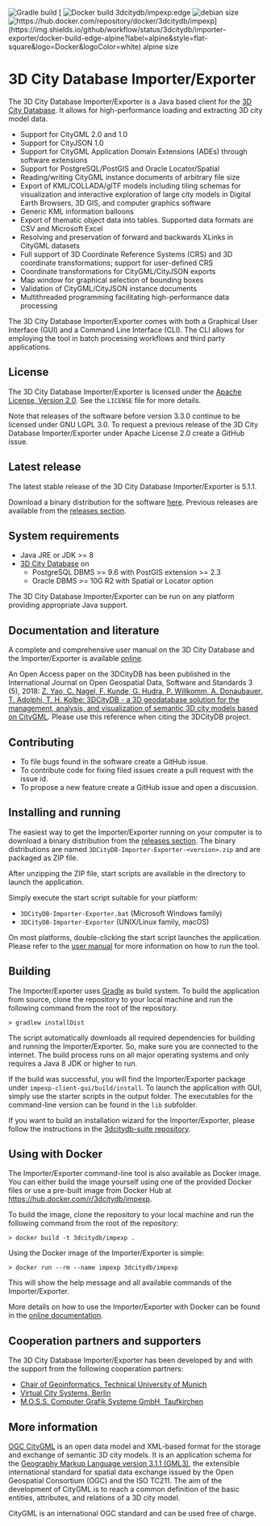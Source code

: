 ![Gradle build](https://img.shields.io/github/workflow/status/3dcitydb/importer-exporter/impexp-build?logo=Gradle&logoColor=white&style=flat-square)
[
![Docker build 3dcitydb/impexp:edge](https://img.shields.io/github/workflow/status/3dcitydb/importer-exporter/docker-build-edge?label=debian&style=flat-square&logo=Docker&logoColor=white)
![debian size](https://img.shields.io/docker/image-size/3dcitydb/impexp/edge?label=debian&logo=Docker&logoColor=white&style=flat-square)
![https://hub.docker.com/repository/docker/3dcitydb/impexp](https://img.shields.io/github/workflow/status/3dcitydb/importer-exporter/docker-build-edge-alpine?label=alpine&style=flat-square&logo=Docker&logoColor=white)
![alpine size](https://img.shields.io/docker/image-size/3dcitydb/impexp/edge-alpine?label=alpine&logo=Docker&logoColor=white&style=flat-square)
](https://hub.docker.com/repository/docker/3dcitydb/impexp)

3D City Database Importer/Exporter
==================================

The 3D City Database Importer/Exporter is a Java based client for the [3D City Database](https://github.com/3dcitydb/3dcitydb).
It allows for high-performance loading and extracting 3D city model data.

* Support for CityGML 2.0 and 1.0
* Support for CityJSON 1.0
* Support for CityGML Application Domain Extensions (ADEs) through
  software extensions
* Support for PostgreSQL/PostGIS and Oracle Locator/Spatial
* Reading/writing CityGML instance documents of arbitrary file size
* Export of KML/COLLADA/glTF models including tiling schemas for
  visualization and interactive exploration of large city models
  in Digital Earth Browsers, 3D GIS, and computer graphics software
* Generic KML information balloons
* Export of thematic object data into tables. Supported data formats are
  CSV and Microsoft Excel
* Resolving and preservation of forward and backwards XLinks in
  CityGML datasets
* Full support of 3D Coordinate Reference Systems (CRS) and 3D
  coordinate transformations; support for user-defined CRS
* Coordinate transformations for CityGML/CityJSON exports
* Map window for graphical selection of bounding boxes
* Validation of CityGML/CityJSON instance documents
* Multithreaded programming facilitating high-performance data processing

The 3D City Database Importer/Exporter comes with both a Graphical User Interface (GUI) and a
Command Line Interface (CLI). The CLI allows for employing the tool in batch processing workflows and third party
applications.

License
-------
The 3D City Database Importer/Exporter is licensed under the [Apache License, Version 2.0](http://www.apache.org/licenses/LICENSE-2.0).
See the `LICENSE` file for more details.

Note that releases of the software before version 3.3.0 continue to be licensed under GNU LGPL 3.0. To request a
previous release of the 3D City Database Importer/Exporter under Apache License 2.0 create a GitHub issue.

Latest release
--------------
The latest stable release of the 3D City Database Importer/Exporter is 5.1.1.

Download a binary distribution for the software [here](https://github.com/3dcitydb/importer-exporter/releases/download/v5.1.1/3DCityDB-Importer-Exporter-5.1.1.zip).
Previous releases are available from the [releases section](https://github.com/3dcitydb/importer-exporter/releases).

System requirements
-------------------
* Java JRE or JDK >= 8
* [3D City Database](https://github.com/3dcitydb/3dcitydb) on
  - PostgreSQL DBMS >= 9.6 with PostGIS extension >= 2.3
  - Oracle DBMS >= 10G R2 with Spatial or Locator option
  
The 3D City Database Importer/Exporter can be run on any platform providing appropriate Java support.

Documentation and literature
----------------------------
A complete and comprehensive user manual on the 3D City Database and the Importer/Exporter is available
[online](https://3dcitydb-docs.readthedocs.io/en/version-2022.0/).

An Open Access paper on the 3DCityDB has been published in the International Journal on Open Geospatial Data,
Software and Standards 3 (5), 2018: [Z. Yao, C. Nagel, F. Kunde, G. Hudra, P. Willkomm, A. Donaubauer, T. Adolphi, T. H. Kolbe: 3DCityDB - a 3D geodatabase solution for the management, analysis, and visualization of semantic 3D city models based on CityGML](https://doi.org/10.1186/s40965-018-0046-7). Please use this reference when citing the 3DCityDB project.

Contributing
------------

* To file bugs found in the software create a GitHub issue.
* To contribute code for fixing filed issues create a pull request with the issue id.
* To propose a new feature create a GitHub issue and open a discussion.

Installing and running
----------------------
The easiest way to get the Importer/Exporter running on your computer is to download a binary distribution 
from the [releases section](https://github.com/3dcitydb/importer-exporter/releases). The binary distributions are 
named `3DCityDB-Importer-Exporter-<version>.zip` and are packaged as ZIP file. 

After unzipping the ZIP file, start scripts are available in the directory to launch the application.
 
Simply execute the start script suitable for your platform:

* `3DCityDB-Importer-Exporter.bat` (Microsoft Windows family)
* `3DCityDB-Importer-Exporter` (UNIX/Linux family, macOS)

On most platforms, double-clicking the start script launches the application.
Please refer to the [user manual](https://3dcitydb-docs.readthedocs.io/en/version-2022.0/) for more information
on how to run the tool.

Building
--------
The Importer/Exporter uses [Gradle](https://gradle.org/) as build system. To build the application from source,
clone the repository to your local machine and run the following command from the root of the repository. 

    > gradlew installDist

The script automatically downloads all required dependencies for building and running the Importer/Exporter.
So, make sure you are connected to the internet. The build process runs on all major operating systems and only
requires a Java 8 JDK or higher to run.

If the build was successful, you will find the Importer/Exporter package under
`impexp-client-gui/build/install`. To launch the application with GUI, simply use the
starter scripts in the output folder. The executables for the command-line version can be found in the `lib` subfolder.

If you want to build an installation wizard for the Importer/Exporter, please follow the instructions in the
[3dcitydb-suite repository](https://github.com/3dcitydb/3dcitydb-suite).

Using with Docker
-----------------
The Importer/Exporter command-line tool is also available as Docker image. You can either build the image
yourself using one of the provided Docker files or use a pre-built image from Docker Hub at
https://hub.docker.com/r/3dcitydb/impexp.

To build the image, clone the repository to your local machine and run the following command from the root of the
repository:

    > docker build -t 3dcitydb/impexp .

Using the Docker image of the Importer/Exporter is simple:

    > docker run --rm --name impexp 3dcitydb/impexp

This will show the help message and all available commands of the Importer/Exporter.

More details on how to use the Importer/Exporter with Docker can be found in the
[online documentation](https://3dcitydb-docs.readthedocs.io/en/version-2022.0/).

Cooperation partners and supporters
-----------------------------------

The 3D City Database Importer/Exporter has been developed by and with the support from the
following cooperation partners:

* [Chair of Geoinformatics, Technical University of Munich](https://www.lrg.tum.de/gis/)
* [Virtual City Systems, Berlin](https://vc.systems/)
* [M.O.S.S. Computer Grafik Systeme GmbH, Taufkirchen](http://www.moss.de/)

More information
----------------
[OGC CityGML](http://www.opengeospatial.org/standards/citygml) is an open data model and XML-based format for the
storage and exchange of semantic 3D city models. It is an application schema for the
[Geography Markup Language version 3.1.1 (GML3)](http://www.opengeospatial.org/standards/gml), the extensible
international standard for spatial data exchange issued by the Open Geospatial Consortium (OGC) and the ISO TC211.
The aim of the development of CityGML is to reach a common definition of the basic entities, attributes,
and relations of a 3D city model.

CityGML is an international OGC standard and can be used free of charge.